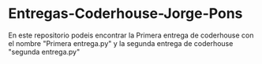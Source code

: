 # Entregas-Coderhouse-Jorge-Pons

En este repositorio podeis encontrar la Primera entrega de coderhouse con el nombre "Primera entrega.py"
y la segunda entrega de coderhouse "segunda entrega.py"
